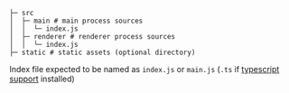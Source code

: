 ```
├─ src
│  ├─ main # main process sources
│  │  └─ index.js
│  ├─ renderer # renderer process sources
│  │  └─ index.js
├─ static # static assets (optional directory)
```

Index file expected to be named as `index.js` or `main.js` (`.ts` if [typescript support](./languages-and-frameworks.md#typescript) installed)